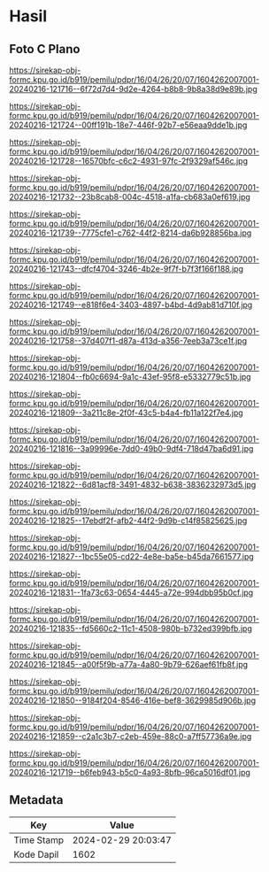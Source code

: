 # Hasil

## Foto C Plano

https://sirekap-obj-formc.kpu.go.id/b919/pemilu/pdpr/16/04/26/20/07/1604262007001-20240216-121716--6f72d7d4-9d2e-4264-b8b8-9b8a38d9e89b.jpg

https://sirekap-obj-formc.kpu.go.id/b919/pemilu/pdpr/16/04/26/20/07/1604262007001-20240216-121724--00ff191b-18e7-446f-92b7-e56eaa9dde1b.jpg

https://sirekap-obj-formc.kpu.go.id/b919/pemilu/pdpr/16/04/26/20/07/1604262007001-20240216-121728--16570bfc-c6c2-4931-97fc-2f9329af546c.jpg

https://sirekap-obj-formc.kpu.go.id/b919/pemilu/pdpr/16/04/26/20/07/1604262007001-20240216-121732--23b8cab8-004c-4518-a1fa-cb683a0ef619.jpg

https://sirekap-obj-formc.kpu.go.id/b919/pemilu/pdpr/16/04/26/20/07/1604262007001-20240216-121739--7775cfe1-c762-44f2-8214-da6b928856ba.jpg

https://sirekap-obj-formc.kpu.go.id/b919/pemilu/pdpr/16/04/26/20/07/1604262007001-20240216-121743--dfcf4704-3246-4b2e-9f7f-b7f3f166f188.jpg

https://sirekap-obj-formc.kpu.go.id/b919/pemilu/pdpr/16/04/26/20/07/1604262007001-20240216-121749--e818f6e4-3403-4897-b4bd-4d9ab81d710f.jpg

https://sirekap-obj-formc.kpu.go.id/b919/pemilu/pdpr/16/04/26/20/07/1604262007001-20240216-121758--37d407f1-d87a-413d-a356-7eeb3a73ce1f.jpg

https://sirekap-obj-formc.kpu.go.id/b919/pemilu/pdpr/16/04/26/20/07/1604262007001-20240216-121804--fb0c6694-9a1c-43ef-95f8-e5332779c51b.jpg

https://sirekap-obj-formc.kpu.go.id/b919/pemilu/pdpr/16/04/26/20/07/1604262007001-20240216-121809--3a211c8e-2f0f-43c5-b4a4-fb11a122f7e4.jpg

https://sirekap-obj-formc.kpu.go.id/b919/pemilu/pdpr/16/04/26/20/07/1604262007001-20240216-121816--3a99996e-7dd0-49b0-9df4-718d47ba6d91.jpg

https://sirekap-obj-formc.kpu.go.id/b919/pemilu/pdpr/16/04/26/20/07/1604262007001-20240216-121822--6d81acf8-3491-4832-b638-3836232973d5.jpg

https://sirekap-obj-formc.kpu.go.id/b919/pemilu/pdpr/16/04/26/20/07/1604262007001-20240216-121825--17ebdf2f-afb2-44f2-9d9b-c14f85825625.jpg

https://sirekap-obj-formc.kpu.go.id/b919/pemilu/pdpr/16/04/26/20/07/1604262007001-20240216-121827--1bc55e05-cd22-4e8e-ba5e-b45da7661577.jpg

https://sirekap-obj-formc.kpu.go.id/b919/pemilu/pdpr/16/04/26/20/07/1604262007001-20240216-121831--1fa73c63-0654-4445-a72e-994dbb95b0cf.jpg

https://sirekap-obj-formc.kpu.go.id/b919/pemilu/pdpr/16/04/26/20/07/1604262007001-20240216-121835--fd5660c2-11c1-4508-980b-b732ed399bfb.jpg

https://sirekap-obj-formc.kpu.go.id/b919/pemilu/pdpr/16/04/26/20/07/1604262007001-20240216-121845--a00f5f9b-a77a-4a80-9b79-626aef61fb8f.jpg

https://sirekap-obj-formc.kpu.go.id/b919/pemilu/pdpr/16/04/26/20/07/1604262007001-20240216-121850--9184f204-8546-416e-bef8-3629985d906b.jpg

https://sirekap-obj-formc.kpu.go.id/b919/pemilu/pdpr/16/04/26/20/07/1604262007001-20240216-121859--c2a1c3b7-c2eb-459e-88c0-a7ff57736a9e.jpg

https://sirekap-obj-formc.kpu.go.id/b919/pemilu/pdpr/16/04/26/20/07/1604262007001-20240216-121719--b6feb943-b5c0-4a93-8bfb-96ca5016df01.jpg


## Metadata

| Key        | Value               |
| ---------- | ------------------- |
| Time Stamp | 2024-02-29 20:03:47 |
| Kode Dapil | 1602                |



